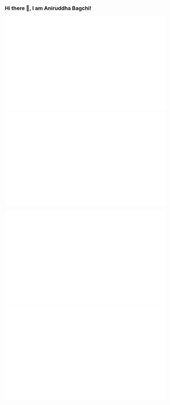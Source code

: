 ### Hi there 🖖, I am Aniruddha Bagchi!

<!--
**R1ddl3m3Th15/R1ddl3m3Th15** is a ✨ _special_ ✨ repository because its `README.md` (this file) appears on your GitHub profile.

Here are some ideas to get you started:

- 🔭 I’m currently working on ...
- 🌱 I’m currently learning ...
- 👯 I’m looking to collaborate on ...
- 🤔 I’m looking for help with ...
- 💬 Ask me about ...
- 📫 How to reach me: ...
- 😄 Pronouns: ...
- ⚡ Fun fact: ...
-->
![](https://raw.githubusercontent.com/R1ddl3m3Th15/github-stats/master/generated/overview.svg#gh-dark-mode-only)
![](https://raw.githubusercontent.com/R1ddl3m3Th15/github-stats/master/generated/overview.svg#gh-light-mode-only)

![](https://raw.githubusercontent.com/R1ddl3m3Th15/github-stats/master/generated/languages.svg#gh-dark-mode-only)
![](https://raw.githubusercontent.com/R1ddl3m3Th15/github-stats/master/generated/languages.svg#gh-light-mode-only)

